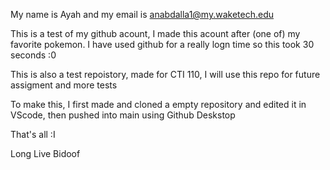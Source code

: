 My name is Ayah and my email is anabdalla1@my.waketech.edu

This is a test of my github acount, I made this acount after (one of) my favorite pokemon. I have used github for a really logn time so this took 30 seconds :0

This is also a test repoistory, made for CTI 110, I will use this repo for future assigment and more tests

To make this, I first made and cloned a empty repository and edited it in VScode, then pushed into main using Github Deskstop

That's all :I

Long Live Bidoof
